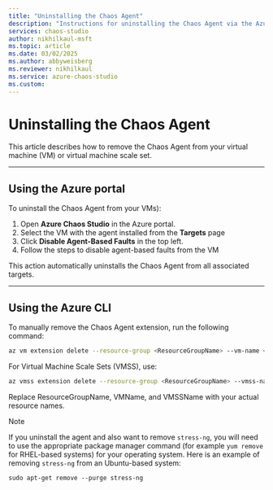 ```yaml
---
title: "Uninstalling the Chaos Agent"
description: "Instructions for uninstalling the Chaos Agent via the Azure portal and Azure CLI."
services: chaos-studio
author: nikhilkaul-msft
ms.topic: article
ms.date: 03/02/2025
ms.author: abbyweisberg
ms.reviewer: nikhilkaul
ms.service: azure-chaos-studio
ms.custom: 
---
```


# Uninstalling the Chaos Agent

This article describes how to remove the Chaos Agent from your virtual machine (VM) or virtual machine scale set.

---

## Using the Azure portal

To uninstall the Chaos Agent from your VMs):
1. Open **Azure Chaos Studio** in the Azure portal.
2. Select the VM with the agent installed from the **Targets** page
3. Click **Disable Agent-Based Faults** in the top left.
4. Follow the steps to disable agent-based faults from the VM
   
This action automatically uninstalls the Chaos Agent from all associated targets.

---

## Using the Azure CLI

To manually remove the Chaos Agent extension, run the following command:

```bash
az vm extension delete --resource-group <ResourceGroupName> --vm-name <VMName> --name ChaosAgent
```

For Virtual Machine Scale Sets (VMSS), use:

```bash
az vmss extension delete --resource-group <ResourceGroupName> --vmss-name <VMSSName> --name ChaosAgent
```
Replace ResourceGroupName, VMName, and VMSSName with your actual resource names.

>[!Note]
> If you uninstall the agent and also want to remove ```stress-ng```, you will need to use the appropriate package manager command (for example ```yum remove``` for RHEL-based systems) for your operating system.
> Here is an example of removing ```stress-ng``` from an Ubuntu-based system:
>
>```sudo apt-get remove --purge stress-ng``` 
